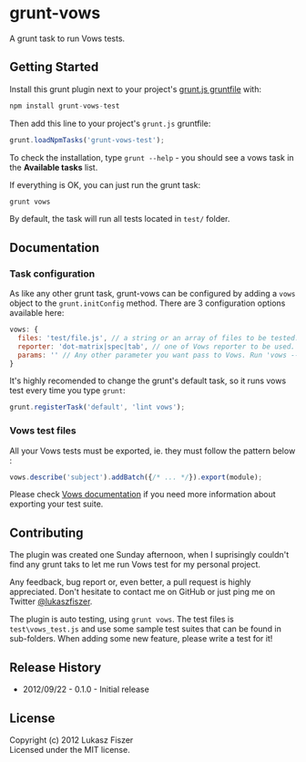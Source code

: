 # grunt-vows

A grunt task to run Vows tests.

## Getting Started
Install this grunt plugin next to your project's [grunt.js gruntfile][getting_started] with: 

```javascript
npm install grunt-vows-test
```

Then add this line to your project's `grunt.js` gruntfile:

```javascript
grunt.loadNpmTasks('grunt-vows-test');
```

To check the installation, type `grunt --help` - you should see a vows task in the **Available tasks** list.

If everything is OK, you can just run the grunt task:

```javascript
grunt vows
```
By default, the task will run all tests located in `test/` folder. 

[grunt]: https://github.com/cowboy/grunt
[getting_started]: https://github.com/cowboy/grunt/blob/master/docs/getting_started.md

## Documentation

### Task configuration

As like any other grunt task, grunt-vows can be configured by adding a `vows`
object to the `grunt.initConfig` method. There are 3 configuration options available here: 

```javascript
vows: {
  files: 'test/file.js', // a string or an array of files to be tested. Default: test/*.js
  reporter: 'dot-matrix|spec|tab', // one of Vows reporter to be used. Default: dot-matrix 
  params: '' // Any other parameter you want pass to Vows. Run 'vows --help' to see the full list.
}
```

It's highly recomended to change the grunt's default task, so it runs vows test every time you type `grunt`:

```javascript
grunt.registerTask('default', 'lint vows');
```

### Vows test files

All your Vows tests must be exported, ie. they must follow the pattern below : 

```javascript
vows.describe('subject').addBatch({/* ... */}).export(module);
```

Please check [Vows documentation](http://vowsjs.org/#-running-a-suite) if you need more information about exporting your test suite. 


## Contributing
The plugin was created one Sunday afternoon, when I suprisingly couldn't find any grunt taks to let me run Vows test for my personal project.

Any feedback, bug report or, even better, a pull request is highly appreciated. Don't hesitate to contact me on GitHub or just ping me on Twitter [@lukaszfiszer](http://twitter.com/lukaszfiszer).

The plugin is auto testing, using ``grunt vows``. The test files is ``test\vows_test.js`` and use some sample test suites that can be found in sub-folders. When adding some new feature, please write a test for it!  

## Release History

* 2012/09/22 - 0.1.0 - Initial release 

## License
Copyright (c) 2012 Lukasz Fiszer  
Licensed under the MIT license.
